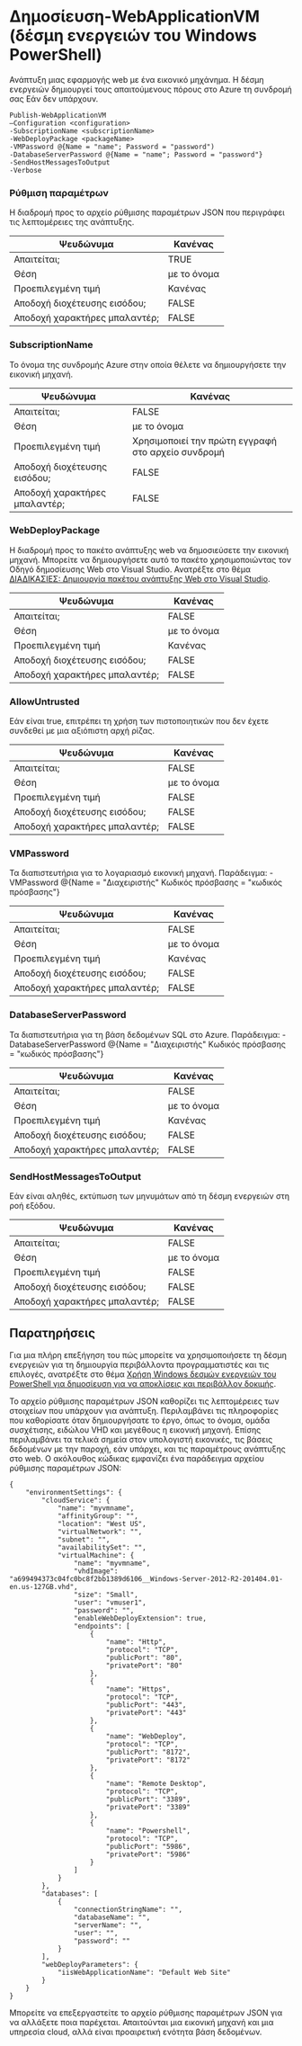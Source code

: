<properties
   pageTitle="Δημοσίευση WebApplicationVM | Microsoft Azure"
   description="Μάθετε πώς μπορείτε να αναπτύξετε μια εφαρμογή web για μια εικονική μηχανή. Αυτή η δέσμη ενεργειών δημιουργεί τους απαιτούμενους πόρους Azure τη συνδρομή σας Εάν δεν υπάρχουν."
   services="visual-studio-online"
   documentationCenter="na"
   authors="TomArcher"
   manager="douge"
   editor="" />
<tags
   ms.service="multiple"
   ms.devlang="dotnet"
   ms.topic="article"
   ms.tgt_pltfrm="na"
   ms.workload="multiple"
   ms.date="08/15/2016"
   ms.author="tarcher" />

# <a name="publish-webapplicationvm-windows-powershell-script"></a>Δημοσίευση-WebApplicationVM (δέσμη ενεργειών του Windows PowerShell)

Ανάπτυξη μιας εφαρμογής web με ένα εικονικό μηχάνημα. Η δέσμη ενεργειών δημιουργεί τους απαιτούμενους πόρους στο Azure τη συνδρομή σας Εάν δεν υπάρχουν.

```
Publish-WebApplicationVM
–Configuration <configuration>
-SubscriptionName <subscriptionName>
-WebDeployPackage <packageName>
-VMPassword @{Name = "name"; Password = "password")
-DatabaseServerPassword @{Name = "name"; Password = "password"}
-SendHostMessagesToOutput
-Verbose
```

### <a name="configuration"></a>Ρύθμιση παραμέτρων

Η διαδρομή προς το αρχείο ρύθμισης παραμέτρων JSON που περιγράφει τις λεπτομέρειες της ανάπτυξης.

|Ψευδώνυμα|Κανένας|
|---|---|
|Απαιτείται;|TRUE|
|Θέση|με το όνομα|
|Προεπιλεγμένη τιμή|Κανένας|
|Αποδοχή διοχέτευσης εισόδου;|FALSE|
|Αποδοχή χαρακτήρες μπαλαντέρ;|FALSE|

### <a name="subscriptionname"></a>SubscriptionName

Το όνομα της συνδρομής Azure στην οποία θέλετε να δημιουργήσετε την εικονική μηχανή.

|Ψευδώνυμα|Κανένας|
|---|---|
|Απαιτείται;|FALSE|
|Θέση|με το όνομα|
|Προεπιλεγμένη τιμή|Χρησιμοποιεί την πρώτη εγγραφή στο αρχείο συνδρομή|
|Αποδοχή διοχέτευσης εισόδου;|FALSE|
|Αποδοχή χαρακτήρες μπαλαντέρ;|FALSE|

### <a name="webdeploypackage"></a>WebDeployPackage

Η διαδρομή προς το πακέτο ανάπτυξης web να δημοσιεύσετε την εικονική μηχανή. Μπορείτε να δημιουργήσετε αυτό το πακέτο χρησιμοποιώντας τον Οδηγό δημοσίευσης Web στο Visual Studio. Ανατρέξτε στο θέμα [ΔΙΑΔΙΚΑΣΙΕΣ: Δημιουργία πακέτου ανάπτυξης Web στο Visual Studio](https://msdn.microsoft.com/library/dd465323.aspx).

|Ψευδώνυμα|Κανένας|
|---|---|
|Απαιτείται;|FALSE|
|Θέση|με το όνομα|
|Προεπιλεγμένη τιμή|Κανένας|
|Αποδοχή διοχέτευσης εισόδου;|FALSE|
|Αποδοχή χαρακτήρες μπαλαντέρ;|FALSE|

### <a name="allowuntrusted"></a>AllowUntrusted

Εάν είναι true, επιτρέπει τη χρήση των πιστοποιητικών που δεν έχετε συνδεθεί με μια αξιόπιστη αρχή ρίζας.

|Ψευδώνυμα|Κανένας|
|---|---|
|Απαιτείται;|FALSE|
|Θέση|με το όνομα|
|Προεπιλεγμένη τιμή|FALSE|
|Αποδοχή διοχέτευσης εισόδου;|FALSE|
|Αποδοχή χαρακτήρες μπαλαντέρ;|FALSE|

### <a name="vmpassword"></a>VMPassword

Τα διαπιστευτήρια για το λογαριασμό εικονική μηχανή. Παράδειγμα: - VMPassword @{Name = "Διαχειριστής" Κωδικός πρόσβασης = "κωδικός πρόσβασης"}

|Ψευδώνυμα|Κανένας|
|---|---|
|Απαιτείται;|FALSE|
|Θέση|με το όνομα|
|Προεπιλεγμένη τιμή|Κανένας|
|Αποδοχή διοχέτευσης εισόδου;|FALSE|
|Αποδοχή χαρακτήρες μπαλαντέρ;|FALSE|

### <a name="databaseserverpassword"></a>DatabaseServerPassword

Τα διαπιστευτήρια για τη βάση δεδομένων SQL στο Azure. Παράδειγμα: - DatabaseServerPassword @{Name = "Διαχειριστής" Κωδικός πρόσβασης = "κωδικός πρόσβασης"}

|Ψευδώνυμα|Κανένας|
|---|---|
|Απαιτείται;|FALSE|
|Θέση|με το όνομα|
|Προεπιλεγμένη τιμή|Κανένας|
|Αποδοχή διοχέτευσης εισόδου;|FALSE|
|Αποδοχή χαρακτήρες μπαλαντέρ;|FALSE|

### <a name="sendhostmessagestooutput"></a>SendHostMessagesToOutput

Εάν είναι αληθές, εκτύπωση των μηνυμάτων από τη δέσμη ενεργειών στη ροή εξόδου.

|Ψευδώνυμα|Κανένας|
|---|---|
|Απαιτείται;|FALSE|
|Θέση|με το όνομα|
|Προεπιλεγμένη τιμή|FALSE|
|Αποδοχή διοχέτευσης εισόδου;|FALSE|
|Αποδοχή χαρακτήρες μπαλαντέρ;|FALSE|

## <a name="remarks"></a>Παρατηρήσεις

Για μια πλήρη επεξήγηση του πώς μπορείτε να χρησιμοποιήσετε τη δέσμη ενεργειών για τη δημιουργία περιβάλλοντα προγραμματιστές και τις επιλογές, ανατρέξτε στο θέμα [Χρήση Windows δεσμών ενεργειών του PowerShell για δημοσίευση για να αποκλίσεις και περιβάλλον δοκιμής](vs-azure-tools-publishing-using-powershell-scripts.md).

Το αρχείο ρύθμισης παραμέτρων JSON καθορίζει τις λεπτομέρειες των στοιχείων που υπάρχουν για ανάπτυξη. Περιλαμβάνει τις πληροφορίες που καθορίσατε όταν δημιουργήσατε το έργο, όπως το όνομα, ομάδα συσχέτισης, ειδώλου VHD και μεγέθους η εικονική μηχανή. Επίσης περιλαμβάνει τα τελικά σημεία στον υπολογιστή εικονικές, τις βάσεις δεδομένων με την παροχή, εάν υπάρχει, και τις παραμέτρους ανάπτυξης στο web. Ο ακόλουθος κώδικας εμφανίζει ένα παράδειγμα αρχείου ρύθμισης παραμέτρων JSON:

```
{
    "environmentSettings": {
        "cloudService": {
            "name": "myvmname",
            "affinityGroup": "",
            "location": "West US",
            "virtualNetwork": "",
            "subnet": "",
            "availabilitySet": "",
            "virtualMachine": {
                "name": "myvmname",
                "vhdImage": "a699494373c04fc0bc8f2bb1389d6106__Windows-Server-2012-R2-201404.01-en.us-127GB.vhd",
                "size": "Small",
                "user": "vmuser1",
                "password": "",
                "enableWebDeployExtension": true,
                "endpoints": [
                    {
                        "name": "Http",
                        "protocol": "TCP",
                        "publicPort": "80",
                        "privatePort": "80"
                    },
                    {
                        "name": "Https",
                        "protocol": "TCP",
                        "publicPort": "443",
                        "privatePort": "443"
                    },
                    {
                        "name": "WebDeploy",
                        "protocol": "TCP",
                        "publicPort": "8172",
                        "privatePort": "8172"
                    },
                    {
                        "name": "Remote Desktop",
                        "protocol": "TCP",
                        "publicPort": "3389",
                        "privatePort": "3389"
                    },
                    {
                        "name": "Powershell",
                        "protocol": "TCP",
                        "publicPort": "5986",
                        "privatePort": "5986"
                    }
                ]
            }
        },
        "databases": [
            {
                "connectionStringName": "",
                "databaseName": "",
                "serverName": "",
                "user": "",
                "password": ""
            }
        ],
        "webDeployParameters": {
            "iisWebApplicationName": "Default Web Site"
        }
    }
}
```

Μπορείτε να επεξεργαστείτε το αρχείο ρύθμισης παραμέτρων JSON για να αλλάξετε ποια παρέχεται. Απαιτούνται μια εικονική μηχανή και μια υπηρεσία cloud, αλλά είναι προαιρετική ενότητα βάση δεδομένων.
